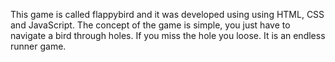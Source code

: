 This game is called flappybird and it was developed using using HTML, CSS and JavaScript. The concept of the game is simple, you just have to navigate a bird through holes. If you miss the hole you loose. It is an endless runner game.
